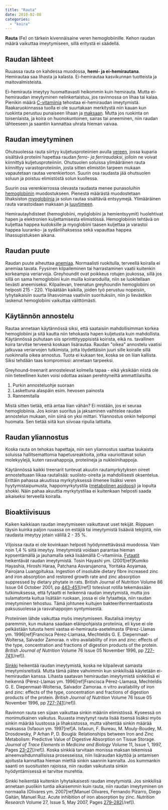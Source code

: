 ```yaml
---
title: "Rauta"
date: 2010-02-08
categories: 
  - "koira"
---
```


**Rauta** (Fe) on tärkein kivennäisaine veren hemoglobiinille. Kehon raudan määrä vaikuttaa imeytymiseen, sillä eritystä ei säädellä.

<!--more-->

## Raudan lähteet

Ruuassa rauta on kahdessa muodossa, **hemi- ja ei-hemirautana**. Hemirautaa saa lihasta ja kalasta. Ei-hemirautaa kasvikunnan tuotteista ja maitovalmisteista.

Ei-hemirauta imeytyy huomattavasti heikommin kuin hemirauta. Mutta ei-hemiraudan imeytyminen nelinkertaistuu, jos ravinnossa on lihaa tai kalaa. Pienikin määrä [C-vitamiinia](https://www.katiska.eu/tieto/c-vitamiini/c-vitamiini/ "C-vitamiini") tehostaa ei-hemiraudan imeytymistä. Raakaruokinnassa tuolla ei ole suurtakaan merkitystä niin kauan kun ruokinta perustuu punaiseen lihaan ja [maksaan](https://www.katiska.eu/tieto/koira-raakaruokinta-raaka-aineet/maksa/ "Maksa"). Mutta jos ruokinta on toisenlaista, ja koira on huonokuntoinen, sairas tai aneeminen, niin raudan lähteeseen ja saantiin kannattaa uhrata hieman vaivaa.

## Raudan imeytyminen

Ohutsuolessa rauta siirtyy kuljetusproteiinien avulla [vereen](https://www.katiska.eu/koira/anatomiaakin/veri/ "Veri"), jossa kuparia sisältävä proteiini hapettaa raudan _ferro- ja ferriraudaksi_, jolloin ne voivat kiinnittyä kuljetusproteiiniin. Ohutsuolen soluissa ylimääräinen rauta kiinnittyy varastoproteiiniin, josta sitten elimistön tarpeen mukaan vapautetaan rautaa verenkiertoon. Suurin osa raudasta jää ohutsuolen soluun ja poistuu elimistöstä solun kuollessa.

Suurin osa verenkierrossa olevasta raudasta menee punasoluihin [hemoglobiinin](https://www.katiska.eu/tieto/veri/veri/ "Pieni verenkuva") muodostukseen. Pienestä määrästä muodostetaan lihaksiston [myoglobiinia](https://www.katiska.eu/koira/anatomiaakin/bilirubiini/ "Bilirubiini") ja solun rautaa sisältäviä entsyymejä. Ylimääräinen rauta varastoidaan maksaan ja [luuytimeen](https://www.katiska.eu/tieto/kalsium/kalsium/ "Kalsium").

Hemirautayhdisteet (hemoglobiini, myöglobiini ja hemientsyymit) huolehtivat hapen ja elektronien kuljettamisesta elimistössä. Hemoglobiinin tehtävä on kuljettaa happea kudoksille ja myoglobiini taasen kuljettaa ja varastoi happea luuranko- ja sydänlihaksessa sekä vapauttaa happea lihassupistuksen aikana.

## Raudan puute

Raudan puute aiheuttaa [anemiaa](https://www.katiska.eu/terveys/terveys-yleinen/anemia/ "Anemia"). Normaalisti ruokitulla, terveellä koiralla ei anemiaa tavata. Fyysinen kilpaileminen tai harrastaminen vaatii kuitenkin korkeampia veriarvoja. Greyhoundit ovat poikkeus rotujen joukossa, sillä jos sillä on sama hemoglobiini kuin muilla koiraroduilla, niin se luokitellaan lievästi aneemiseksi. Kilpailevan, treenatun greyhoundin hemoglobiini on helposti 215 - 220. Ylipäätään kaikilla, joiden työ perustuu nopeisiin, lyhytaikaisiin suurta lihasvoimaa vaativiin suorituksiin, niin jo lievästikin laskenut hemoglobiini vaikuttaa välittömästi.

## Käytännön annostelu

Rautaa annetaan käytännössä siksi, että saataisiin mahdollisimman korkea hemoglobiini ja sitä kautta niin tehokasta hapen kuljetusta kuin mahdollista. Käytännössä puhutaan siis sprinttityyppisistä koirista, eikä ns. tavallinen koira tarvitse terveenä koskaan lisärautaa. Raudan "oikea" annostelu vaatisi jatkuvaa veriarvojen tutkimista, jotta löydettäisiin juuri sille koiralle sillä ruokinnalla oikea annostus. Tuota ei kukaan tee, koska se on liian kallista. Siksi tehdään taas kompromissi: annetaan tarpeeksi.

Greyhound-treenarit annostelevat kolmella tapaa - eikä yksikään niistä ole niin tieteellinen kuten voisi odottaa asiaan perehtyneiltä ammattilaisilta.

1. Purkin annosteluohje suoraan
2. Laskettuna alaspäin esim. hevosen painosta
3. Rannemitalla

Mistä sitten tietää, että antaa liian vähän? Ei mistään, jos ei seuraa hemoglobiinia. Jos koiran suoritus ja jaksaminen vaihtelee raudan annostelun mukaan, niin siinä on yksi mittari. Yliannostus onkin helpompi huomata. Sen tietää siitä kun siivoaa ripulia lattialta.

## Raudan yliannostus

Koska rauta on tehokas hapettaja, niin sen yliannostus saattaa laukaista soluissa hallitsemattomia hapetusreaktioita, jotka vaurioittavat solun molekyylejä, kuten rasvahappoja, proteiineja ja nukleiinihappoja.

Käytännössä kaikki treenarit tuntevat akuutin rautamyrkytyksen oireet annosteltuaan liikaa rautalisää: suolisto-oireita ja mahdollisesti oksentelua. Erittäin pahassa akuutissa myrkytyksessä ilmenee lisäksi veren hyytymistaipumusta, happomyrkytystila ([metabolinen asidoosi](https://www.katiska.eu/terveys/rasitus-terveys/metabolinen-asidoosi/ "Metabolinen asidoosi")) ja lopulta shokki. Näin pahaa akuuttia myrkytystilaa ei kuitenkaan helposti saada aikaiseksi terveellä koiralla.

## Bioaktiivisuus

Kaiken kaikkiaan raudan imeytymiseen vaikuttavat uset tekijät. Riippuen täysin kuinka paljon ruuassa on estäjiä tai imeytymistä lisääviä tekijöitä, niin raudasta imeytyy jotain välillä 2 - 35 %.

Viljoissa rauta ei ole kovinkaan helposti hyödynnettävässä muodossa. Vain noin 1,4 % siitä imeytyy. Imeytymistä voidaan parantaa hieman kypsentämällä ja jauhamalla sekä lisäämällä C-vitamiinia. [Fytaatit](https://www.katiska.eu/ruokinta/yleista/fytaatti/ "Fytaatti") heikentävät raudan imeytymistä. Tosin Hayashi ym. (2001\[ref\]Kumiko Hayashia, Hiroshi Haraa, Patchana Asvarujanona, Yoritaka Aoyamaa, Pairojana Luangpituksa. Ingestion of insoluble dietary fibre increased zinc and iron absorption and restored growth rate and zinc absorption suppressed by dietary phytate in rats. British Journal of Nutrition Volume 86 Issue 04 October 2001, pp [443-451](http://journals.cambridge.org/action/displayAbstract?fromPage=online&aid=891592&fileId=S0007114501002124)\[/ref\]) totesivat rotilla tekemässään tutkimuksessa, että fytaatti ei heikennä raudan imeytymistä, mutta jos sulamatonta kuitua lisätään ruokaan, jossa ei ole fytaatteja, niin raudan imeytyminen tehostuu. Tämä johtunee kuitujen bakteerifermentaatiosta paksusuolessa ja rasvahappojen syntymisestä.

Proteiinien lähde vaikuttaa myös imeytymiseen. Rautalisä imeytyy paremmin, kun mukana saadaan eläinpohjaista proteiinia, eli kyse ei ole pelkästään tutusta hemi vastaa ei-hemirauta-asetelmasta (Pérez-Llamas ym. 1996\[ref\]Francisca Pérez-Llamasa, Mechteldis G. E. Diepenmaat-Woltersa, Salvador Zamoraa. n vitro availability of iron and zinc: effects of the type, concentration and fractions of digestion products of the protein. _British Journal of Nutrition_ Volume 76 Issue 05 November 1996, pp [727-741](http://journals.cambridge.org/action/displayAbstract?fromPage=online&aid=878612&fileId=S0007114596001821)\[/ref\]).

[Sinkki](https://www.katiska.eu/tieto/sinkki/sinkki/ "Sinkki") heikentää raudan imeytymistä, koska ne kilpailevat samasta imeytymisreitistä. Mutta tämä pätee vahvimmin kun sinkkilisää käytetään ei-hemiraudan kanssa. Lihasta saatavan hemiraudan imeytymistä sinkkilisä ei heikennä (Pérez-Llamas ym. 1996\[ref\]Francisca Pérez-Llamasa, Mechteldis G. E. Diepenmaat-Woltersa, Salvador Zamoraa. n vitro availability of iron and zinc: effects of the type, concentration and fractions of digestion products of the protein. _British Journal of Nutrition_ Volume 76 Issue 05 November 1996, pp [727-741](http://journals.cambridge.org/action/displayAbstract?fromPage=online&aid=878612&fileId=S0007114596001821)\[/ref\]).

Ravinnon rauta sen sijaan vaikuttaa sinkin määriin elimistössä. Kyseessä on monimutkainen vaikutus. Ruuasta imeytynyt rauta lisää itsensä lisäksi myös sinkin määrää luustossa ja lihaksistossa, mutta vähentää sinkin määrää maksassa (Isfaoun ym. 1997\[ref\]A. Isfaoun, F. Bureau, M. Mouly-Boudey, M. Drosdowsky, P Arhan P, D. Bouglá: Relationships between Iron and Zinc Metabolism: Predictive Value of Digestive Absorption on Tissue Storage. _Journal of Trace Elements in Medicine and Biology_ Volume 11, Issue 1, 1997, Pages [23–27](http://www.sciencedirect.com/science/article/pii/S0946672X97800053)\[/ref\]). Koska sinkkiä tarvitaan monissa maksan tekemissä aineenvaihdunnallisissa prosesseissa, niin lisäraudan käyttöä ja antamisen ajoitusta kannattaa hieman miettiä sinkin saannin kannalta. Jos kummankin saanti on suositusten rajoissa, niin raudan vaikutusta sinkin hyödyntämisessä ei tarvitse murehtia.

Sinkki heikentää kuitenkin lyhytaikaisesti raudan imeytymistä. Jos sinkkilisä annetaan puolikin tuntia aikaisemmin kuin rauta, niin raudan imeytyminen on normaalia (Olivares ym. 2007\[ref\]Manuel Olivares, Fernando Pizarro, Diego Gaitán, Manuel Ruz. Acute inhibition of iron absorption by zinc. _Nutrition Research_ Volume 27, Issue 5, May 2007, Pages [279–282](http://www.sciencedirect.com/science/article/pii/S0271531707000954)\[/ref\]).
